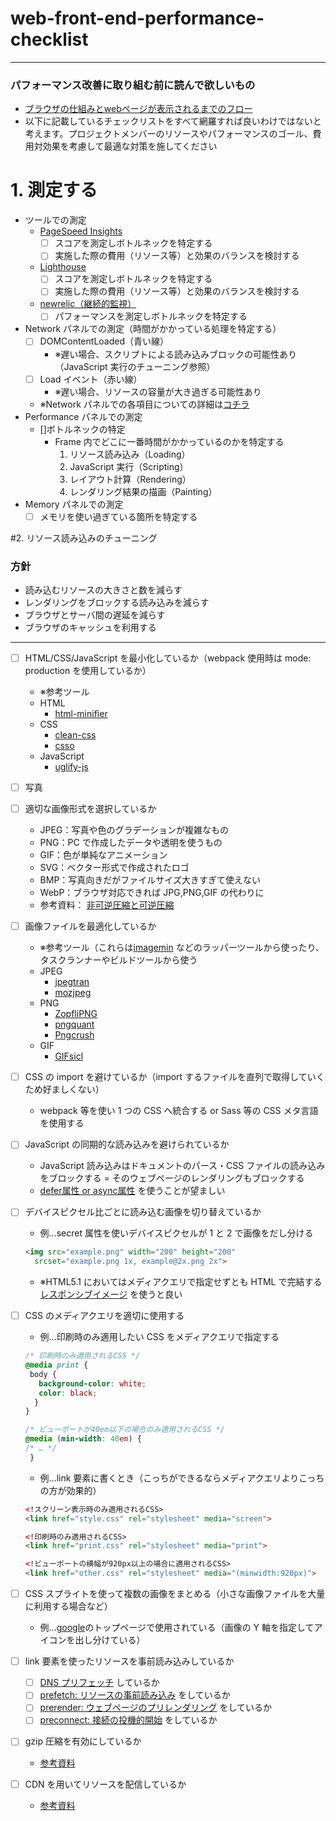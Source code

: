 # web-front-end-performance-checklist

---

### パフォーマンス改善に取り組む前に読んで欲しいもの
- [ブラウザの仕組みとwebページが表示されるまでのフロー](https://fuzzy-hunter-3bf.notion.site/Web-c945271a34b54e4c8a6b5c3b0d7ffd30)
- 以下に記載しているチェックリストをすべて網羅すれば良いわけではないと考えます。プロジェクトメンバーのリソースやパフォーマンスのゴール、費用対効果を考慮して最適な対策を施してください

# 1. 測定する
- ツールでの測定
  - [PageSpeed Insights](https://pagespeed.web.dev/?utm_source=psi&utm_medium=redirect&hl=ja)
    - [ ] スコアを測定しボトルネックを特定する
    - [ ] 実施した際の費用（リソース等）と効果のバランスを検討する
  - [Lighthouse](https://chrome.google.com/webstore/detail/lighthouse/blipmdconlkpinefehnmjammfjpmpbjk?hl=ja)
    - [ ] スコアを測定しボトルネックを特定する
    - [ ] 実施した際の費用（リソース等）と効果のバランスを検討する
  - [newrelic（継続的監視）](https://newrelic.com/lp/browser-monitoring)
    - [ ] パフォーマンスを測定しボトルネックを特定する
- Network パネルでの測定（時間がかかっている処理を特定する）
  - [ ] DOMContentLoaded（青い線）
    - ※遅い場合、スクリプトによる読み込みブロックの可能性あり（JavaScript 実行のチューニング参照）
  - [ ] Load イベント（赤い線）
    - ※遅い場合、リソースの容量が大き過ぎる可能性あり
  - ※Network パネルでの各項目についての詳細は[コチラ](https://fuzzy-hunter-3bf.notion.site/Web-c945271a34b54e4c8a6b5c3b0d7ffd30#1a8908946aca4f03a54f1fdc8da5b0fb)
- Performance パネルでの測定
  - []ボトルネックの特定
    - Frame 内でどこに一番時間がかかっているのかを特定する
      1. リソース読み込み（Loading）
      2. JavaScript 実行（Scripting）
      3. レイアウト計算（Rendering）
      4. レンダリング結果の描画（Painting）
- Memory パネルでの測定
  - [ ] メモリを使い過ぎている箇所を特定する

#2. リソース読み込みのチューニング
### 方針
- 読み込むリソースの大きさと数を減らす
- レンダリングをブロックする読み込みを減らす
- ブラウザとサーバ間の遅延を減らす
- ブラウザのキャッシュを利用する
---

- [ ] HTML/CSS/JavaScript を最小化しているか（webpack 使用時は mode: production を使用しているか）
  - ※参考ツール
  - HTML
    - [html-minifier](https://www.npmjs.com/package/html-minifier)
  - CSS
    - [clean-css](https://www.npmjs.com/package/clean-css)
    - [csso](https://www.npmjs.com/package/csso)
  - JavaScript
    - [uglify-js](https://www.npmjs.com/package/uglify-js)
- [ ] 写真
- [ ] 適切な画像形式を選択しているか
  - JPEG：写真や色のグラデーションが複雑なもの
  - PNG：PC で作成したデータや透明を使うもの
  - GIF：色が単純なアニメーション
  - SVG：ベクター形式で作成されたロゴ
  - BMP：写真向きだがファイルサイズ大きすぎて使えない
  - WebP：ブラウザ対応できれば JPG,PNG,GIF の代わりに
  - 参考資料： [非可逆圧縮と可逆圧縮](https://fuzzy-hunter-3bf.notion.site/64cf91c582224f54b36f6d164d90aacb)
- [ ] 画像ファイルを最適化しているか
  - ※参考ツール（これらは[imagemin](https://github.com/imagemin/imagemin) などのラッパーツールから使ったり、タスクランナーやビルドツールから使う
  - JPEG
    - [jpegtran](http://jpegclub.org/jpegtran/)
    - [mozjpeg](https://github.com/mozilla/mozjpeg)
  - PNG
    - [ZopfliPNG](https://github.com/google/zopfli)
    - [pngquant](https://pngquant.org/)
    - [Pngcrush](https://pmt.sourceforge.io/pngcrush/)
  - GIF
    - [GIFsicl](https://www.lcdf.org/gifsicle/)
- [ ] CSS の import を避けているか（import するファイルを直列で取得していくため好ましくない）
  - webpack 等を使い 1 つの CSS へ統合する or Sass 等の CSS メタ言語を使用する
- [ ] JavaScript の同期的な読み込みを避けられているか
  - JavaScript 読み込みはドキュメントのパース・CSS ファイルの読み込みをブロックする = そのウェブページのレンダリングもブロックする
  - [defer属性 or async属性](https://fuzzy-hunter-3bf.notion.site/defer-async-3337fec0601840feb78619d837ff3a1e) を使うことが望ましい
- [ ] デバイスピクセル比ごとに読み込む画像を切り替えているか
  - 例…secret 属性を使いデバイスピクセルが 1 と 2 で画像をだし分ける
  ```html
  <img src="example.png" width="200" height="200"
    srcset="example.png 1x, example@2x.png 2x">
  ```
  - ※HTML5.1 においてはメディアクエリで指定せずとも HTML で完結する[レスポンシブイメージ](https://ics.media/entry/13324/) を使うと良い
- [ ] CSS のメディアクエリを適切に使用する
  - 例…印刷時のみ適用したい CSS をメディアクエリで指定する
  ```scss
  /* 印刷時のみ適用されるCSS */
  @media print { 
   body {
     background-color: white;
     color: black;
    }
  }
  
  /* ビューポートが40em以下の場合のみ適用されるCSS */
  @media (min-width: 40em) { 
  /* … */
   }
  ```
  - 例…link 要素に書くとき（こっちができるならメディアクエリよりこっちの方が効果的）
  ```html
  <!スクリーン表示時のみ適用されるCSS>
  <link href="style.css" rel="stylesheet" media="screen">
  
  <!印刷時のみ適用されるCSS>
  <link href="print.css" rel="stylesheet" media="print">
  
  <!ビューポートの横幅が920px以上の場合に適用されるCSS>
  <link href="other.css" rel="stylesheet" media="(minwidth:920px)">
  ```
  
- [ ] CSS スプライトを使って複数の画像をまとめる（小さな画像ファイルを大量に利用する場合など）
  - 例…[google](https://ssl.gstatic.com/gb/images/p2_772b9c3b.png)のトップページで使用されている（画像の Y 軸を指定してアイコンを出し分けている）
- [ ] link 要素を使ったリソースを事前読み込みしているか
  - [ ] [DNS プリフェッチ](https://www.notion.so/link-e1e93db5b0424c6996f08ec857280dc4#2cf04459131441c38b7d9c8dee3c643a) しているか
  - [ ] [prefetch: リソースの事前読み込み](https://www.notion.so/link-e1e93db5b0424c6996f08ec857280dc4#5762bdae7c594eb2a71440f3c7d12f1f) をしているか
  - [ ] [prerender: ウェブページのプリレンダリング](https://www.notion.so/link-e1e93db5b0424c6996f08ec857280dc4#2fff691772764cc5840a00f3af90e3ee) をしているか
  - [ ] [preconnect: 接続の投機的開始](https://www.notion.so/link-e1e93db5b0424c6996f08ec857280dc4#78b23105ae1e4da1979f3136bf243671) をしているか
- [ ] gzip 圧縮を有効にしているか
  - [参考資料](https://fuzzy-hunter-3bf.notion.site/Gzip-f3e756ce9c9e47dbb47ac9e481143c3c)
- [ ] CDN を用いてリソースを配信しているか
  - [参考資料](https://fuzzy-hunter-3bf.notion.site/CDN-4128038c53814bc4a54928bd1066f0b8)